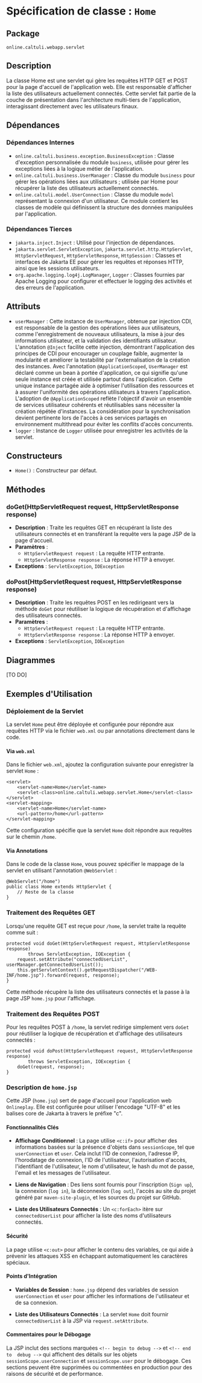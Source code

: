 # Spécification de classe : `Home`

## Package
`online.caltuli.webapp.servlet`

## Description
La classe Home est une servlet qui gère les requêtes HTTP GET et POST 
pour la page d'accueil de l'application web. Elle est responsable 
d'afficher la liste des utilisateurs actuellement connectés. Cette 
servlet fait partie de la couche de présentation dans l'architecture 
multi-tiers de l'application, interagissant directement avec les 
utilisateurs finaux.

## Dépendances

### Dépendances Internes

- `online.caltuli.business.exception.BusinessException` : Classe d'exception
  personnalisée du module `business`, utilisée pour gérer les exceptions liées à
  la logique métier de l'application.
- `online.caltuli.business.UserManager` : Classe du module `business` pour gérer
  les opérations liées aux utilisateurs ; utilisée par Home pour récupérer la liste
  des utilisateurs actuellement connectés.
- `online.caltuli.model.UserConnection` : Classe du module `model` représentant
  la connexion d'un utilisateur. Ce module contient les classes de modèle qui
  définissent la structure des données manipulées par l'application.

### Dépendances Tierces

- `jakarta.inject.Inject` : Utilisé pour l'injection de dépendances.
- `jakarta.servlet.ServletException`, `jakarta.servlet.http.HttpServlet`,
  `HttpServletRequest`, `HttpServletResponse`, `HttpSession` : Classes et
  interfaces de Jakarta EE pour gérer les requêtes et réponses HTTP, ainsi que
  les sessions utilisateurs.
- `org.apache.logging.log4j.LogManager`, `Logger` : Classes fournies par Apache
  Logging pour configurer et effectuer le logging des activités et des erreurs
  de l'application.

## Attributs

- `userManager` : Cette instance de `UserManager`, obtenue par injection CDI, est
  responsable de la gestion des opérations liées aux utilisateurs, comme l'enregistrement
  de nouveaux utilisateurs, la mise à jour des informations utilisateur, et la validation
  des identifiants utilisateur. L'annotation `@Inject` facilite cette injection,
  démontrant l'application des principes de CDI pour encourager un couplage faible,
  augmenter la modularité et améliorer la testabilité par l'externalisation de la
  création des instances. Avec l'annotation `@ApplicationScoped`, `UserManager` est
  déclaré comme un bean à portée d'application, ce qui signifie qu'une seule instance
  est créée et utilisée partout dans l'application. Cette unique instance partagée aide
  à optimiser l'utilisation des ressources et à assurer l'uniformité des opérations
  utilisateurs à travers l'application. L'adoption de `@ApplicationScoped` reflète
  l'objectif d'avoir un ensemble de services utilisateur cohérents et réutilisables
  sans nécessiter la création répétée d'instances. La considération pour la
  synchronisation devient pertinente lors de l'accès à ces services partagés en
  environnement multithread pour éviter les conflits d'accès concurrents.
- `logger` : Instance de `Logger` utilisée pour enregistrer les activités de la
  servlet.

## Constructeurs

- `Home()` : Constructeur par défaut.

## Méthodes

### doGet(HttpServletRequest request, HttpServletResponse response)

- **Description** : Traite les requêtes GET en récupérant la liste des
  utilisateurs connectés et en transférant la requête vers la page JSP de la
  page d'accueil.
- **Paramètres** :
    - `HttpServletRequest request` : La requête HTTP entrante.
    - `HttpServletResponse response` : La réponse HTTP à envoyer.
- **Exceptions** : `ServletException`, `IOException`

### doPost(HttpServletRequest request, HttpServletResponse response)

- **Description** : Traite les requêtes POST en les redirigeant vers la méthode
  `doGet` pour réutiliser la logique de récupération et d'affichage des
  utilisateurs connectés.
- **Paramètres** :
    - `HttpServletRequest request` : La requête HTTP entrante.
    - `HttpServletResponse response` : La réponse HTTP à envoyer.
- **Exceptions** : `ServletException`, `IOException`

## Diagrammes

[TO DO]

## Exemples d'Utilisation

### Déploiement de la Servlet

La servlet `Home` peut être déployée et configurée pour répondre aux requêtes HTTP via le fichier `web.xml` ou par annotations directement dans le code.

#### Via `web.xml`

Dans le fichier `web.xml`, ajoutez la configuration suivante pour enregistrer la servlet `Home` :

    <servlet>
        <servlet-name>Home</servlet-name>
        <servlet-class>online.caltuli.webapp.servlet.Home</servlet-class>
    </servlet>
    <servlet-mapping>
        <servlet-name>Home</servlet-name>
        <url-pattern>/home</url-pattern>
    </servlet-mapping>

Cette configuration spécifie que la servlet `Home` doit répondre aux requêtes sur le chemin `/home`.

#### Via Annotations

Dans le code de la classe `Home`, vous pouvez spécifier le mappage de la servlet en utilisant l'annotation `@WebServlet` :

    @WebServlet("/home")
    public class Home extends HttpServlet {
        // Reste de la classe
    }

### Traitement des Requêtes GET

Lorsqu'une requête GET est reçue pour `/home`, la servlet traite la requête comme suit :

    protected void doGet(HttpServletRequest request, HttpServletResponse response)
            throws ServletException, IOException {
        request.setAttribute("connectedUserList", userManager.getConnectedUserList());
        this.getServletContext().getRequestDispatcher("/WEB-INF/home.jsp").forward(request, response);
    }

Cette méthode récupère la liste des utilisateurs connectés et la passe à la page JSP `home.jsp` pour l'affichage.

### Traitement des Requêtes POST

Pour les requêtes POST à `/home`, la servlet redirige simplement vers `doGet` pour réutiliser la logique de récupération et d'affichage des utilisateurs connectés :

    protected void doPost(HttpServletRequest request, HttpServletResponse response)
            throws ServletException, IOException {
        doGet(request, response);
    }

### Description de `home.jsp`

Cette JSP (`home.jsp`) sert de page d'accueil pour l'application web `Onlineplay`.
Elle est configurée pour utiliser l'encodage "UTF-8" et les balises core de Jakarta
à travers le préfixe "c".

#### Fonctionnalités Clés

- **Affichage Conditionnel** : La page utilise `<c:if>` pour afficher des
  informations basées sur la présence d'objets dans `sessionScope`, tel que
  `userConnection` et `user`. Cela inclut l'ID de connexion, l'adresse IP,
  l'horodatage de connexion, l'ID de l'utilisateur, l'autorisation d'accès,
  l'identifiant de l'utilisateur, le nom d'utilisateur, le hash du mot de
  passe, l'email et les messages de l'utilisateur.

- **Liens de Navigation** : Des liens sont fournis pour l'inscription (`Sign up`),
  la connexion (`log in`), la déconnexion (`log out`), l'accès au site du projet
  généré par `maven-site-plugin`, et les sources du projet sur GitHub.

- **Liste des Utilisateurs Connectés** : Un `<c:forEach>` itère sur
  `connectedUserList` pour afficher la liste des noms d'utilisateurs connectés.

#### Sécurité

La page utilise `<c:out>` pour afficher le contenu des variables, ce qui aide à
prévenir les attaques XSS en échappant automatiquement les caractères spéciaux.

#### Points d'Intégration

- **Variables de Session** : `home.jsp` dépend des variables de session
  `userConnection` et `user` pour afficher les informations de l'utilisateur
  et de sa connexion.

- **Liste des Utilisateurs Connectés** : La servlet `Home` doit fournir
  `connectedUserList` à la JSP via `request.setAttribute`.

#### Commentaires pour le Débogage

La JSP inclut des sections marquées `<!-- begin to debug -->` et `<!-- end to 
debug -->` qui affichent des détails sur les objets `sessionScope.userConnection`
et `sessionScope.user` pour le débogage. Ces sections peuvent être supprimées ou
commentées en production pour des raisons de sécurité et de performance.
